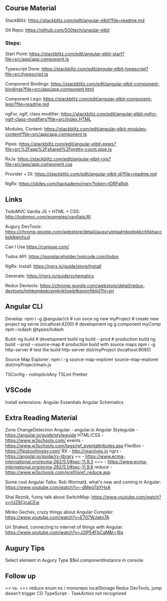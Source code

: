 ## Course Material

StackBlitz:
https://stackblitz.com/edit/angular-elbit?file=readme.md

Git Repo:
https://github.com/500tech/angular-elbit

### Steps:

Start Point:
https://stackblitz.com/edit/angular-elbit-start?file=src/app/app.component.ts

Typescript Done:
https://stackblitz.com/edit/angular-elbit-typescript?file=src/typescript.ts

Component Bindings:
https://stackblitz.com/edit/angular-elbit-component-bindings?file=src/app/app.component.html

Component Lego:
https://stackblitz.com/edit/angular-elbit-component-lego?file=readme.md

ngFor, ngIf, class modifier:
https://stackblitz.com/edit/angular-elbit-ngfor-ngif-class-modifiers?file=src/index.HTML

Modules, Content:
https://stackblitz.com/edit/angular-elbit-modules-content?file=src/app/app.component.ts

Pipes:
https://stackblitz.com/edit/angular-elbit-pipes?file=src%2Fapp%2Fshared%2Fpretty-count.pipe.ts

RxJs:
https://stackblitz.com/edit/angular-elbit-rxjs?file=src/app/app.component.css

Provider + DI:
https://stackblitz.com/edit/angular-elbit-di?file=readme.md

NgRx:
https://slides.com/hackademy/ngrx?token=tDRFaRsh

## Links

TodoMVC Vanilla JS + HTML + CSS:
http://todomvc.com/examples/vanillajs/#/

Augury DevTools:
https://chrome.google.com/webstore/detail/augury/elgalmkoelokbchhkhacckoklkejnhcd

Can I Use
https://caniuse.com/

Todos API:
https://jsonplaceholder.typicode.com/todos

NgRx:
Install:
https://ngrx.io/guide/store/Install

Generate:
https://ngrx.io/guide/schematics

Redux Devtools:
https://chrome.google.com/webstore/detail/redux-devtools/lmhkpmbekcpmknklioeibfkpmmfibljd?hl=en

## Angular CLI

Develop:
npm i -g @angular/cli # run once
ng new myProject # create new project
ng serve (localhost:4200) # development
ng g component myComp
npm i lodash @types/lodash

Build:
ng build # development build
ng build --prod # production build
ng build --prod --source-map # production build with source maps
npm i -g http-server # test the build
http-server dist/myProject (localhost:8080)

Source Map Explorer:
npm i -g source-map-explorer
source-map-explorer dist/myProject/main.js

TSConfig - noImplicitAny
TSLint
Prettier

## VSCode

Install extensions:
Angular Essentials
Angular Schematics

## Extra Reading Material

Zone
ChangeDetection
Angular - angular.io
Angular Styleguide - https://angular.io/guide/styleguide
HTML/CSS - https://www.w3schools.com/
events - https://www.w3schools.com/tags/ref_eventattributes.asp
FlexBox - https://flexboxfroggy.com/
RX - http://reactivex.io
ngrx - https://angular.io/guide/rx-library
== - https://www.ecma-international.org/ecma-262/5.1/#sec-11.9.3
=== - https://www.ecma-international.org/ecma-262/5.1/#sec-11.9.6
reduce - https://www.w3schools.com/jsref/jsref_reduce.asp

Some cool Angular Talks:
Rob Wormald, what's new and coming in Angular:
https://www.youtube.com/watch?v=-dMegTbYHxA

Shai Reznik, funny talk about SwitchMap:
https://www.youtube.com/watch?v=rUZ9CjcaCEw

Minko Gechev, crazy things about Angular Compiler:
https://www.youtube.com/watch?v=E707WJakn7A

Uri Shaked, connecting to internet of things with Angular:
https://www.youtube.com/watch?v=J2lP54FbCaM&t=16s

## Augury Tips

Select element in Augury
Type \$\$el.componentInstance in console

## Follow up

== vs. ===
reduce
enum
nx / monorepo
localStorage
Redux DevTools, jump doesn't trigger CD
TypeScript - TaskAction not recognized
